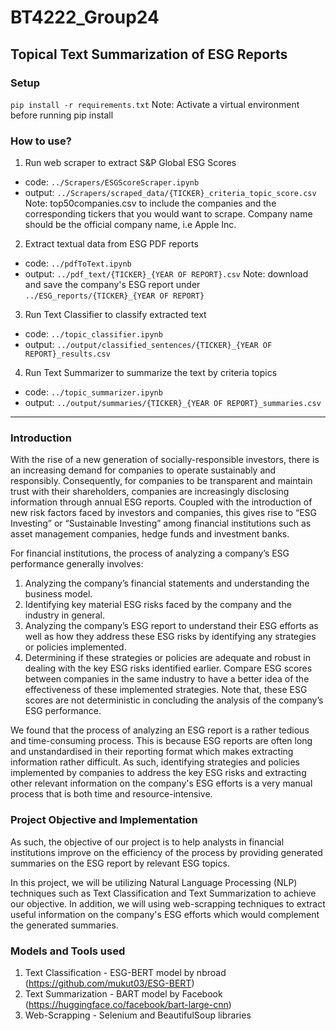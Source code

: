 # BT4222_Group24
## Topical Text Summarization of ESG Reports

### Setup
`pip install -r requirements.txt`
Note: Activate a virtual environment before running pip install

### How to use?
1. Run web scraper to extract S&P Global ESG Scores
- code: `../Scrapers/ESGScoreScraper.ipynb`
- output: `../Scrapers/scraped_data/{TICKER}_criteria_topic_score.csv`
Note: top50companies.csv to include the companies and the corresponding tickers that you would want to scrape. Company name should be the official company name, i.e Apple Inc.

2. Extract textual data from ESG PDF reports
- code: `../pdfToText.ipynb`
- output: `../pdf_text/{TICKER}_{YEAR OF REPORT}.csv`
Note: download and save the company's ESG report under `../ESG_reports/{TICKER}_{YEAR OF REPORT}`

3. Run Text Classifier to classify extracted text
- code: `../topic_classifier.ipynb`
- output: `../output/classified_sentences/{TICKER}_{YEAR OF REPORT}_results.csv`

4. Run Text Summarizer to summarize the text by criteria topics
- code: `../topic_summarizer.ipynb`
- output: `../output/summaries/{TICKER}_{YEAR OF REPORT}_summaries.csv`

---

### Introduction
With the rise of a new generation of socially-responsible investors, there is an increasing demand for companies to operate sustainably and responsibly. Consequently, for companies to be transparent and maintain trust with their shareholders, companies are increasingly disclosing information through annual ESG reports. Coupled with the introduction of new risk factors faced by investors and companies, this gives rise to “ESG Investing” or “Sustainable Investing” among financial institutions such as asset management companies, hedge funds and investment banks. 

For financial institutions, the process of analyzing a company’s ESG performance generally involves:
  1. Analyzing the company’s financial statements and understanding the business model.
  2. Identifying key material ESG risks faced by the company and the industry in general.
  3. Analyzing the company’s ESG report to understand their ESG efforts as well as how they address these ESG risks by identifying any strategies or policies implemented.
  4. Determining if these strategies or policies are adequate and robust in dealing with the key ESG risks identified earlier. Compare ESG scores between companies in the same industry to have a better idea of the effectiveness of these implemented strategies. Note that, these ESG scores are not deterministic in concluding the analysis of the company’s ESG performance.

We found that the process of analyzing an ESG report is a rather tedious and time-consuming process. This is because ESG reports are often long and unstandardised in their reporting format which makes extracting information rather difficult. As such, identifying strategies and policies implemented by companies to address the key ESG risks and extracting other relevant information on the company's ESG efforts is a very manual process that is both time and resource-intensive.

### Project Objective and Implementation
As such, the objective of our project is to help analysts in financial institutions improve on the efficiency of the process by providing generated summaries on the ESG report by relevant ESG topics. 

In this project, we will be utilizing Natural Language Processing (NLP) techniques such as Text Classification and Text Summarization to achieve our objective. In addition, we will using web-scrapping techniques to extract useful information on the company's ESG efforts which would complement the generated summaries.

### Models and Tools used
  1. Text Classification - ESG-BERT model by nbroad (https://github.com/mukut03/ESG-BERT)
  2. Text Summarization - BART model by Facebook (https://huggingface.co/facebook/bart-large-cnn)
  3. Web-Scrapping - Selenium and BeautifulSoup libraries
